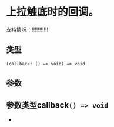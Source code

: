 # 上拉触底时的回调。
支持情况：!!!!!!!!!!!
## 类型[​](useReachBottom.html#类型)
```tsx
(callback: () => void) => void
```

## 参数[​](useReachBottom.html#参数)
参数类型callback`() => void`
- 
-
